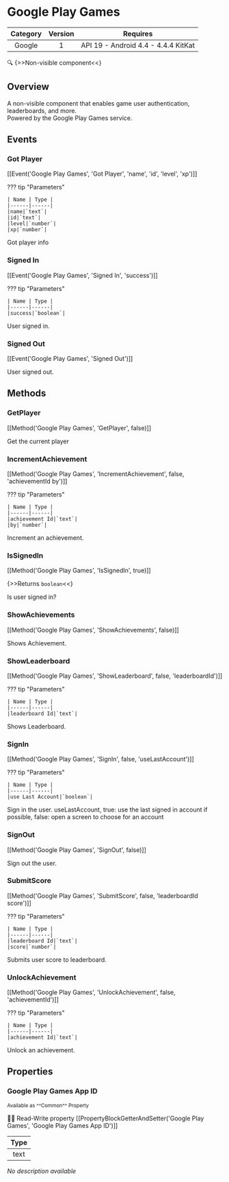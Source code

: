 # Google Play Games

| Category | Version | Requires |
|:--------:|:-------:|:--------:|
|Google|1|API 19 - Android 4.4 - 4.4.4 KitKat|

:mag: {>>Non-visible component<<}

## Overview

A non-visible component that enables game user authentication, leaderboards, and more.  
Powered by the Google Play Games service.

## Events

### Got Player

[[Event('Google Play Games', 'Got Player', 'name', 'id', 'level', 'xp')]]

??? tip "Parameters"

    | Name | Type |
    |------|------|
    |name|`text`|
    |id|`text`|
    |level|`number`|
    |xp|`number`|


Got player info

### Signed In

[[Event('Google Play Games', 'Signed In', 'success')]]

??? tip "Parameters"

    | Name | Type |
    |------|------|
    |success|`boolean`|


User signed in.

### Signed Out

[[Event('Google Play Games', 'Signed Out')]]

User signed out.

## Methods

### GetPlayer

[[Method('Google Play Games', 'GetPlayer', false)]]

Get the current player

### IncrementAchievement

[[Method('Google Play Games', 'IncrementAchievement', false, 'achievementId by')]]

??? tip "Parameters"

    | Name | Type |
    |------|------|
    |achievement Id|`text`|
    |by|`number`|


Increment an achievement.

### IsSignedIn

[[Method('Google Play Games', 'IsSignedIn', true)]]

{>>Returns `boolean`<<}

Is user signed in?

### ShowAchievements

[[Method('Google Play Games', 'ShowAchievements', false)]]

Shows Achievement.

### ShowLeaderboard

[[Method('Google Play Games', 'ShowLeaderboard', false, 'leaderboardId')]]

??? tip "Parameters"

    | Name | Type |
    |------|------|
    |leaderboard Id|`text`|


Shows Leaderboard.

### SignIn

[[Method('Google Play Games', 'SignIn', false, 'useLastAccount')]]

??? tip "Parameters"

    | Name | Type |
    |------|------|
    |use Last Account|`boolean`|


Sign in the user. useLastAccount, true: use the last signed in account if possible, false: open a screen to choose for an account

### SignOut

[[Method('Google Play Games', 'SignOut', false)]]

Sign out the user.

### SubmitScore

[[Method('Google Play Games', 'SubmitScore', false, 'leaderboardId score')]]

??? tip "Parameters"

    | Name | Type |
    |------|------|
    |leaderboard Id|`text`|
    |score|`number`|


Submits user score to leaderboard.

### UnlockAchievement

[[Method('Google Play Games', 'UnlockAchievement', false, 'achievementId')]]

??? tip "Parameters"

    | Name | Type |
    |------|------|
    |achievement Id|`text`|


Unlock an achievement.

## Properties

### Google Play Games App ID

<small>Available as ^^Common^^ Property</small>

:eyes::pencil: Read-Write property
[[PropertyBlockGetterAndSetter('Google Play Games', 'Google Play Games App ID')]]

| Type |
|:----:|
|text|

_No description available_